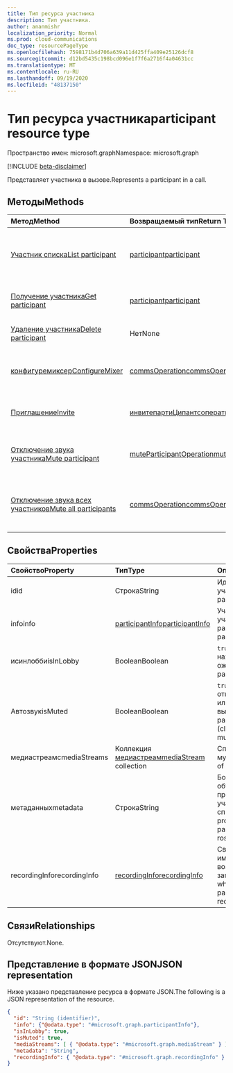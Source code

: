 ```yaml
---
title: Тип ресурса участника
description: Тип участника.
author: ananmishr
localization_priority: Normal
ms.prod: cloud-communications
doc_type: resourcePageType
ms.openlocfilehash: 7598171b4d706a639a11d425ffa409e25126dcf8
ms.sourcegitcommit: d12bd5435c198bcd096e1f7f6a2716f4a04631cc
ms.translationtype: MT
ms.contentlocale: ru-RU
ms.lasthandoff: 09/19/2020
ms.locfileid: "48137150"
---
```

# <a name="participant-resource-type"></a><span data-ttu-id="74ec9-103">Тип ресурса участника</span><span class="sxs-lookup"><span data-stu-id="74ec9-103">participant resource type</span></span>

<span data-ttu-id="74ec9-104">Пространство имен: microsoft.graph</span><span class="sxs-lookup"><span data-stu-id="74ec9-104">Namespace: microsoft.graph</span></span>

[!INCLUDE [beta-disclaimer](../../includes/beta-disclaimer.md)]

<span data-ttu-id="74ec9-105">Представляет участника в вызове.</span><span class="sxs-lookup"><span data-stu-id="74ec9-105">Represents a participant in a call.</span></span>

## <a name="methods"></a><span data-ttu-id="74ec9-106">Методы</span><span class="sxs-lookup"><span data-stu-id="74ec9-106">Methods</span></span>

| <span data-ttu-id="74ec9-107">Метод</span><span class="sxs-lookup"><span data-stu-id="74ec9-107">Method</span></span>                                                 | <span data-ttu-id="74ec9-108">Возвращаемый тип</span><span class="sxs-lookup"><span data-stu-id="74ec9-108">Return Type</span></span>                                                 | <span data-ttu-id="74ec9-109">Описание</span><span class="sxs-lookup"><span data-stu-id="74ec9-109">Description</span></span>                                    |
|:-------------------------------------------------------|:------------------------------------------------------------|:-----------------------------------------------|
| [<span data-ttu-id="74ec9-110">Участник списка</span><span class="sxs-lookup"><span data-stu-id="74ec9-110">List participant</span></span>](../api/participant-get.md)         | [<span data-ttu-id="74ec9-111">participant</span><span class="sxs-lookup"><span data-stu-id="74ec9-111">participant</span></span>](participant.md)                               | <span data-ttu-id="74ec9-112">Получение списка объектов **участников** в вызове.</span><span class="sxs-lookup"><span data-stu-id="74ec9-112">Retrieve a list of **participant** objects in the call.</span></span> |
| [<span data-ttu-id="74ec9-113">Получение участника</span><span class="sxs-lookup"><span data-stu-id="74ec9-113">Get participant</span></span>](../api/participant-get.md)           | [<span data-ttu-id="74ec9-114">participant</span><span class="sxs-lookup"><span data-stu-id="74ec9-114">participant</span></span>](participant.md)                               | <span data-ttu-id="74ec9-115">Чтение свойств объекта **участника** .</span><span class="sxs-lookup"><span data-stu-id="74ec9-115">Read properties of the **participant** object.</span></span> |
| [<span data-ttu-id="74ec9-116">Удаление участника</span><span class="sxs-lookup"><span data-stu-id="74ec9-116">Delete participant</span></span>](../api/participant-delete.md)     | <span data-ttu-id="74ec9-117">Нет</span><span class="sxs-lookup"><span data-stu-id="74ec9-117">None</span></span>   | <span data-ttu-id="74ec9-118">Удаление участника в вызове.</span><span class="sxs-lookup"><span data-stu-id="74ec9-118">Delete a participant in a call.</span></span>                  |
| [<span data-ttu-id="74ec9-119">конфигуремиксер</span><span class="sxs-lookup"><span data-stu-id="74ec9-119">ConfigureMixer</span></span>](../api/participant-configuremixer.md) | [<span data-ttu-id="74ec9-120">commsOperation</span><span class="sxs-lookup"><span data-stu-id="74ec9-120">commsOperation</span></span>](commsoperation.md)                         | <span data-ttu-id="74ec9-121">Настройка микшера звука участника.</span><span class="sxs-lookup"><span data-stu-id="74ec9-121">Configure the participant audio mixer.</span></span>         |
| [<span data-ttu-id="74ec9-122">Приглашение</span><span class="sxs-lookup"><span data-stu-id="74ec9-122">Invite</span></span>](../api/participant-invite.md)                 | [<span data-ttu-id="74ec9-123">инвитепартиЦипантсоператион</span><span class="sxs-lookup"><span data-stu-id="74ec9-123">inviteParticipantsOperation</span></span>](../resources/inviteparticipantsoperation.md)                         | <span data-ttu-id="74ec9-124">Приглашение участника на звонок.</span><span class="sxs-lookup"><span data-stu-id="74ec9-124">Invite a participant to the call.</span></span>              |
| [<span data-ttu-id="74ec9-125">Отключение звука участника</span><span class="sxs-lookup"><span data-stu-id="74ec9-125">Mute participant</span></span>](../api/participant-mute.md)         | [<span data-ttu-id="74ec9-126">muteParticipantOperation</span><span class="sxs-lookup"><span data-stu-id="74ec9-126">muteParticipantOperation</span></span>](muteparticipantoperation.md)     | <span data-ttu-id="74ec9-127">Отключение выключения участника в вызове.</span><span class="sxs-lookup"><span data-stu-id="74ec9-127">Mute a participant in a call.</span></span>                  |
| [<span data-ttu-id="74ec9-128">Отключение звука всех участников</span><span class="sxs-lookup"><span data-stu-id="74ec9-128">Mute all participants</span></span>](../api/participant-muteall.md) | [<span data-ttu-id="74ec9-129">commsOperation</span><span class="sxs-lookup"><span data-stu-id="74ec9-129">commsOperation</span></span>](commsoperation.md) | <span data-ttu-id="74ec9-130">Отключение выключения всех участников собрания.</span><span class="sxs-lookup"><span data-stu-id="74ec9-130">Mute all the participants in the meeting.</span></span>      |

## <a name="properties"></a><span data-ttu-id="74ec9-131">Свойства</span><span class="sxs-lookup"><span data-stu-id="74ec9-131">Properties</span></span>

| <span data-ttu-id="74ec9-132">Свойство</span><span class="sxs-lookup"><span data-stu-id="74ec9-132">Property</span></span>             | <span data-ttu-id="74ec9-133">Тип</span><span class="sxs-lookup"><span data-stu-id="74ec9-133">Type</span></span>                                     | <span data-ttu-id="74ec9-134">Описание</span><span class="sxs-lookup"><span data-stu-id="74ec9-134">Description</span></span>                                                  |
| :------------------- | :--------------------------------------- | :------------------------------------------------------------|
| <span data-ttu-id="74ec9-135">id</span><span class="sxs-lookup"><span data-stu-id="74ec9-135">id</span></span>                   | <span data-ttu-id="74ec9-136">Строка</span><span class="sxs-lookup"><span data-stu-id="74ec9-136">String</span></span>                                   | <span data-ttu-id="74ec9-137">Идентификатор участника.</span><span class="sxs-lookup"><span data-stu-id="74ec9-137">The participant ID.</span></span>                                          |
| <span data-ttu-id="74ec9-138">info</span><span class="sxs-lookup"><span data-stu-id="74ec9-138">info</span></span>                 | [<span data-ttu-id="74ec9-139">participantInfo</span><span class="sxs-lookup"><span data-stu-id="74ec9-139">participantInfo</span></span>](participantinfo.md)    | <span data-ttu-id="74ec9-140">Участник участника.</span><span class="sxs-lookup"><span data-stu-id="74ec9-140">The participant of the participant.</span></span>                          |
| <span data-ttu-id="74ec9-141">исинлобби</span><span class="sxs-lookup"><span data-stu-id="74ec9-141">isInLobby</span></span>            | <span data-ttu-id="74ec9-142">Boolean</span><span class="sxs-lookup"><span data-stu-id="74ec9-142">Boolean</span></span>                                  | <span data-ttu-id="74ec9-143">`true` Если участник находится в "зале ожидания".</span><span class="sxs-lookup"><span data-stu-id="74ec9-143">`true` if the participant is in lobby.</span></span>                          |
| <span data-ttu-id="74ec9-144">Автозвук</span><span class="sxs-lookup"><span data-stu-id="74ec9-144">isMuted</span></span>              | <span data-ttu-id="74ec9-145">Boolean</span><span class="sxs-lookup"><span data-stu-id="74ec9-145">Boolean</span></span>                                  | <span data-ttu-id="74ec9-146">`true` Если участник отключен (клиент или сервер выключен).</span><span class="sxs-lookup"><span data-stu-id="74ec9-146">`true` if the participant is muted (client or server muted).</span></span>    |
| <span data-ttu-id="74ec9-147">медиастреамс</span><span class="sxs-lookup"><span data-stu-id="74ec9-147">mediaStreams</span></span>         | <span data-ttu-id="74ec9-148">Коллекция [медиастреам](mediastream.md)</span><span class="sxs-lookup"><span data-stu-id="74ec9-148">[mediaStream](mediastream.md) collection</span></span> | <span data-ttu-id="74ec9-149">Список потоков мультимедиа.</span><span class="sxs-lookup"><span data-stu-id="74ec9-149">The list of media streams.</span></span>                                   |
| <span data-ttu-id="74ec9-150">метаданных</span><span class="sxs-lookup"><span data-stu-id="74ec9-150">metadata</span></span>             | <span data-ttu-id="74ec9-151">Строка</span><span class="sxs-lookup"><span data-stu-id="74ec9-151">String</span></span>                                   | <span data-ttu-id="74ec9-152">Большой двоичный объект данных, предоставляемый участником в списке.</span><span class="sxs-lookup"><span data-stu-id="74ec9-152">A blob of data provided by the participant in the roster.</span></span>     |
| <span data-ttu-id="74ec9-153">recordingInfo</span><span class="sxs-lookup"><span data-stu-id="74ec9-153">recordingInfo</span></span>        | [<span data-ttu-id="74ec9-154">recordingInfo</span><span class="sxs-lookup"><span data-stu-id="74ec9-154">recordingInfo</span></span>](recordinginfo.md)        | <span data-ttu-id="74ec9-155">Сведения о том, имеет ли участник возможность записи.</span><span class="sxs-lookup"><span data-stu-id="74ec9-155">Information on whether the participant has recording capability.</span></span> |

## <a name="relationships"></a><span data-ttu-id="74ec9-156">Связи</span><span class="sxs-lookup"><span data-stu-id="74ec9-156">Relationships</span></span>
<span data-ttu-id="74ec9-157">Отсутствуют.</span><span class="sxs-lookup"><span data-stu-id="74ec9-157">None.</span></span>

## <a name="json-representation"></a><span data-ttu-id="74ec9-158">Представление в формате JSON</span><span class="sxs-lookup"><span data-stu-id="74ec9-158">JSON representation</span></span>

<span data-ttu-id="74ec9-159">Ниже указано представление ресурса в формате JSON.</span><span class="sxs-lookup"><span data-stu-id="74ec9-159">The following is a JSON representation of the resource.</span></span>

<!-- {
  "blockType": "resource",
  "optionalProperties": [

  ],
  "@odata.type": "microsoft.graph.participant"
}-->
```json
{
  "id": "String (identifier)",
  "info": {"@odata.type": "#microsoft.graph.participantInfo"},
  "isInLobby": true,
  "isMuted": true,
  "mediaStreams": [ { "@odata.type": "#microsoft.graph.mediaStream" } ],
  "metadata": "String",
  "recordingInfo": { "@odata.type": "#microsoft.graph.recordingInfo" }
}
```

<!-- uuid: 8fcb5dbc-d5aa-4681-8e31-b001d5168d79
2015-10-25 14:57:30 UTC -->
<!--
{
  "type": "#page.annotation",
  "description": "participant resource",
  "keywords": "",
  "section": "documentation",
  "tocPath": "",
  "suppressions": []
}
-->


